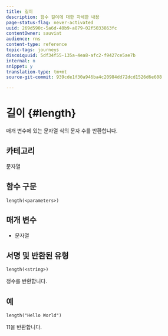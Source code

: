 ```yaml
---
title: 길이
description: 함수 길이에 대한 자세한 내용
page-status-flag: never-activated
uuid: 269d590c-5a6d-40b9-a879-02f5033863fc
contentOwner: sauviat
audience: rns
content-type: reference
topic-tags: journeys
discoiquuid: 5df34f55-135a-4ea8-afc2-f9427ce5ae7b
internal: n
snippet: y
translation-type: tm+mt
source-git-commit: 939cde1f30a946ba4c20984dd72dcd1526d6e608

---
```



# 길이 {#length}

매개 변수에 있는 문자열 식의 문자 수를 반환합니다.

## 카테고리

문자열

## 함수 구문

`length(<parameters>)`

## 매개 변수

* 문자열

## 서명 및 반환된 유형

`length(<string>)`

정수를 반환합니다.

## 예

`length("Hello World")`

11을 반환합니다.
